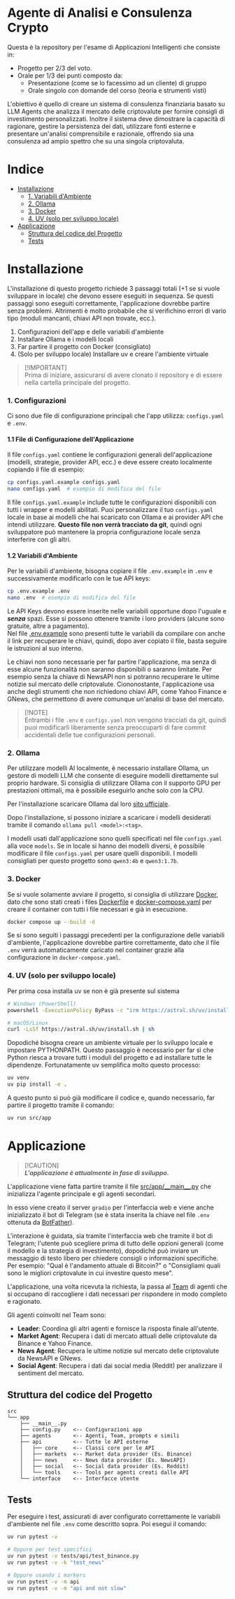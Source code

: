 # **Agente di Analisi e Consulenza Crypto**
Questa è la repository per l'esame di Applicazioni Intelligenti che consiste in:
- Progetto per 2/3 del voto.
- Orale per 1/3 dei punti composto da:
  - Presentazione (come se lo facessimo ad un cliente) di gruppo
  - Orale singolo con domande del corso (teoria e strumenti visti)

L'obiettivo è quello di creare un sistema di consulenza finanziaria basato su LLM Agents che analizza il mercato delle criptovalute per fornire consigli di investimento personalizzati. Inoltre il sistema deve dimostrare la capacità di ragionare, gestire la persistenza dei dati, utilizzare fonti esterne e presentare un'analisi comprensibile e razionale, offrendo sia una consulenza ad ampio spettro che su una singola criptovaluta.

# **Indice**
- [Installazione](#installazione)
  - [1. Variabili d'Ambiente](#1-variabili-dambiente)
  - [2. Ollama](#2-ollama)
  - [3. Docker](#3-docker)
  - [4. UV (solo per sviluppo locale)](#4-uv-solo-per-sviluppo-locale)
- [Applicazione](#applicazione)
  - [Struttura del codice del Progetto](#struttura-del-codice-del-progetto)
  - [Tests](#tests)

# **Installazione**

L'installazione di questo progetto richiede 3 passaggi totali (+1 se si vuole sviluppare in locale) che devono essere eseguiti in sequenza. Se questi passaggi sono eseguiti correttamente, l'applicazione dovrebbe partire senza problemi. Altrimenti è molto probabile che si verifichino errori di vario tipo (moduli mancanti, chiavi API non trovate, ecc.).

1. Configurazioni dell'app e delle variabili d'ambiente
2. Installare Ollama e i modelli locali
3. Far partire il progetto con Docker (consigliato)
4. (Solo per sviluppo locale) Installare uv e creare l'ambiente virtuale

> [!IMPORTANT]\
> Prima di iniziare, assicurarsi di avere clonato il repository e di essere nella cartella principale del progetto.

### **1. Configurazioni**

Ci sono due file di configurazione principali che l'app utilizza: `configs.yaml` e `.env`.

#### **1.1 File di Configurazione dell'Applicazione**

Il file `configs.yaml` contiene le configurazioni generali dell'applicazione (modelli, strategie, provider API, ecc.) e deve essere creato localmente copiando il file di esempio:

```sh
cp configs.yaml.example configs.yaml
nano configs.yaml  # esempio di modifica del file
```

Il file `configs.yaml.example` include tutte le configurazioni disponibili con tutti i wrapper e modelli abilitati. Puoi personalizzare il tuo `configs.yaml` locale in base ai modelli che hai scaricato con Ollama e ai provider API che intendi utilizzare. **Questo file non verrà tracciato da git**, quindi ogni sviluppatore può mantenere la propria configurazione locale senza interferire con gli altri.

#### **1.2 Variabili d'Ambiente**

Per le variabili d'ambiente, bisogna copiare il file `.env.example` in `.env` e successivamente modificarlo con le tue API keys:
```sh
cp .env.example .env
nano .env  # esempio di modifica del file
```

Le API Keys devono essere inserite nelle variabili opportune dopo l'uguale e ***senza*** spazi. Esse si possono ottenere tramite i loro providers (alcune sono gratuite, altre a pagamento).\
Nel file [.env.example](.env.example) sono presenti tutte le variabili da compilare con anche il link per recuperare le chiavi, quindi, dopo aver copiato il file, basta seguire le istruzioni al suo interno.

Le chiavi non sono necessarie per far partire l'applicazione, ma senza di esse alcune funzionalità non saranno disponibili o saranno limitate. Per esempio senza la chiave di NewsAPI non si potranno recuperare le ultime notizie sul mercato delle criptovalute. Ciononostante, l'applicazione usa anche degli strumenti che non richiedono chiavi API, come Yahoo Finance e GNews, che permettono di avere comunque un'analisi di base del mercato.

> [!NOTE]\
> Entrambi i file `.env` e `configs.yaml` non vengono tracciati da git, quindi puoi modificarli liberamente senza preoccuparti di fare commit accidentali delle tue configurazioni personali.

### **2. Ollama**
Per utilizzare modelli AI localmente, è necessario installare Ollama, un gestore di modelli LLM che consente di eseguire modelli direttamente sul proprio hardware. Si consiglia di utilizzare Ollama con il supporto GPU per prestazioni ottimali, ma è possibile eseguirlo anche solo con la CPU.

Per l'installazione scaricare Ollama dal loro [sito ufficiale](https://ollama.com/download/linux).

Dopo l'installazione, si possono iniziare a scaricare i modelli desiderati tramite il comando `ollama pull <model>:<tag>`.

I modelli usati dall'applicazione sono quelli specificati nel file `configs.yaml` alla voce `models`. Se in locale si hanno dei modelli diversi, è possibile modificare il file `configs.yaml` per usare quelli disponibili.
I modelli consigliati per questo progetto sono `qwen3:4b` e `qwen3:1.7b`.

### **3. Docker**
Se si vuole solamente avviare il progetto, si consiglia di utilizzare [Docker](https://www.docker.com), dato che sono stati creati i files [Dockerfile](Dockerfile) e [docker-compose.yaml](docker-compose.yaml) per creare il container con tutti i file necessari e già in esecuzione.

```sh
docker compose up --build -d
```

Se si sono seguiti i passaggi precedenti per la configurazione delle variabili d'ambiente, l'applicazione dovrebbe partire correttamente, dato che il file `.env` verrà automaticamente caricato nel container grazie alla configurazione in `docker-compose.yaml`.

### **4. UV (solo per sviluppo locale)**

Per prima cosa installa uv se non è già presente sul sistema

```sh
# Windows (PowerShell)
powershell -ExecutionPolicy ByPass -c "irm https://astral.sh/uv/install.ps1 | iex"

# macOS/Linux
curl -LsSf https://astral.sh/uv/install.sh | sh
```

Dopodiché bisogna creare un ambiente virtuale per lo sviluppo locale e impostare PYTHONPATH. Questo passaggio è necessario per far sì che Python riesca a trovare tutti i moduli del progetto e ad installare tutte le dipendenze. Fortunatamente uv semplifica molto questo processo:

```sh
uv venv
uv pip install -e .
```

A questo punto si può già modificare il codice e, quando necessario, far partire il progetto tramite il comando:

```sh
uv run src/app
```

# **Applicazione**

> [!CAUTION]\
> ***L'applicazione è attualmente in fase di sviluppo.***

L'applicazione viene fatta partire tramite il file [src/app/\_\_main\_\_.py](src/app/__main__.py) che inizializza l'agente principale e gli agenti secondari.

In esso viene creato il server `gradio` per l'interfaccia web e viene anche inizializzato il bot di Telegram (se è stata inserita la chiave nel file `.env` ottenuta da [BotFather](https://core.telegram.org/bots/features#creating-a-new-bot)).

L'interazione è guidata, sia tramite l'interfaccia web che tramite il bot di Telegram; l'utente può scegliere prima di tutto delle opzioni generali (come il modello e la strategia di investimento), dopodiché può inviare un messaggio di testo libero per chiedere consigli o informazioni specifiche. Per esempio: "Qual è l'andamento attuale di Bitcoin?" o "Consigliami quali sono le migliori criptovalute in cui investire questo mese".

L'applicazione, una volta ricevuta la richiesta, la passa al [Team](src/app/agents/team.py) di agenti che si occupano di raccogliere i dati necessari per rispondere in modo completo e ragionato.

Gli agenti coinvolti nel Team sono:
- **Leader**: Coordina gli altri agenti e fornisce la risposta finale all'utente.
- **Market Agent**: Recupera i dati di mercato attuali delle criptovalute da Binance e Yahoo Finance.
- **News Agent**: Recupera le ultime notizie sul mercato delle criptovalute da NewsAPI e GNews.
- **Social Agent**: Recupera i dati dai social media (Reddit) per analizzare il sentiment del mercato.

## Struttura del codice del Progetto

```
src
└── app
    ├── __main__.py
    ├── config.py    <-- Configurazioni app
    ├── agents       <-- Agenti, Team, prompts e simili
    ├── api          <-- Tutte le API esterne
    │   ├── core     <-- Classi core per le API
    │   ├── markets  <-- Market data provider (Es. Binance)
    │   ├── news     <-- News data provider (Es. NewsAPI)
    │   ├── social   <-- Social data provider (Es. Reddit)
    │   └── tools    <-- Tools per agenti creati dalle API
    └── interface    <-- Interfacce utente
```

## Tests

Per eseguire i test, assicurati di aver configurato correttamente le variabili d'ambiente nel file `.env` come descritto sopra. Poi esegui il comando:
```sh
uv run pytest -v

# Oppure per test specifici
uv run pytest -v tests/api/test_binance.py
uv run pytest -v -k "test_news"

# Oppure usando i markers
uv run pytest -v -m api
uv run pytest -v -m "api and not slow"
```


